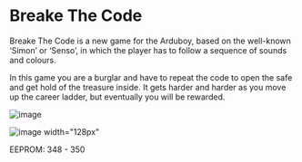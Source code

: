 # Breake The Code
Breake The Code is a new game for the Arduboy, based on the well-known ‘Simon’ or ‘Senso’, in which the player has to follow a sequence of sounds and colours.

In this game you are a burglar and have to repeat the code to open the safe and get hold of the treasure inside.
It gets harder and harder as you move up the career ladder, but eventually you will be rewarded.

![image](https://github.com/tscha70/BrakeTheCode/assets/16398620/1462f433-5bfb-4412-be22-9b9b6dbd8709)

![image width="128px"](https://github.com/tscha70/BreakeTheCode/assets/16398620/4c0b4aa0-eed6-4b11-91bf-1770775b5b81)


EEPROM: 348 - 350

